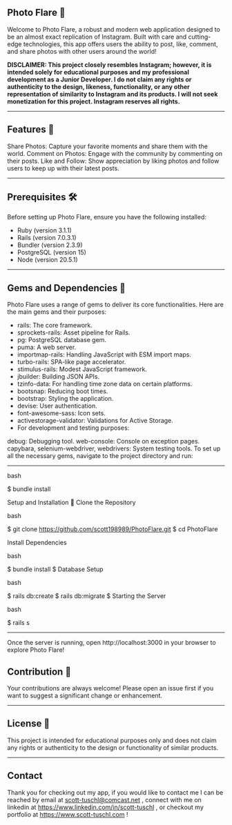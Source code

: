 ## Photo Flare 📸

Welcome to Photo Flare, a robust and modern web application designed to be an almost exact replication of Instagram. Built with care and cutting-edge technologies, this app offers users the ability to post, like, comment, and share photos with other users around the world!

**DISCLAIMER: This project closely resembles Instagram; however, it is intended solely for educational purposes and my professional development as a Junior Developer. I do not claim any rights or authenticity to the design, likeness, functionality, or any other representation of similarity to Instagram and its products. I will not seek monetization for this project. Instagram reserves all rights.**

---

## Features 🌟

Share Photos: Capture your favorite moments and share them with the world.
Comment on Photos: Engage with the community by commenting on their posts.
Like and Follow: Show appreciation by liking photos and follow users to keep up with their latest posts.

---

## Prerequisites 🛠
Before setting up Photo Flare, ensure you have the following installed:

- Ruby (version 3.1.1)
- Rails (version 7.0.3.1)
- Bundler (version 2.3.9)
- PostgreSQL (version 15)
- Node (version 20.5.1)

---

## Gems and Dependencies 💎
Photo Flare uses a range of gems to deliver its core functionalities. Here are the main gems and their purposes:

- rails: The core framework.
- sprockets-rails: Asset pipeline for Rails.
- pg: PostgreSQL database gem.
- puma: A web server.
- importmap-rails: Handling JavaScript with ESM import maps.
- turbo-rails: SPA-like page accelerator.
- stimulus-rails: Modest JavaScript framework.
- jbuilder: Building JSON APIs.
- tzinfo-data: For handling time zone data on certain platforms.
- bootsnap: Reducing boot times.
- bootstrap: Styling the application.
- devise: User authentication.
- font-awesome-sass: Icon sets.
- activestorage-validator: Validations for Active Storage.
- For development and testing purposes:

debug: Debugging tool.
web-console: Console on exception pages.
capybara, selenium-webdriver, webdrivers: System testing tools.
To set up all the necessary gems, navigate to the project directory and run:

---

bash

$ bundle install

Setup and Installation 🚀
Clone the Repository

bash
 
$ git clone https://github.com/scott198989/PhotoFlare.git
$ cd PhotoFlare

Install Dependencies

bash

$ bundle install
$ Database Setup

bash

$ rails db:create
$ rails db:migrate
$ Starting the Server

bash

$ rails s

---

Once the server is running, open http://localhost:3000 in your browser to explore Photo Flare!

## Contribution 🤝

Your contributions are always welcome! Please open an issue first if you want to suggest a significant change or enhancement.

---

## License 📄

This project is intended for educational purposes only and does not claim any rights or authenticity to the design or functionality of similar products.

---

## Contact 

Thank you for checking out my app, if you would like to contact me I can be reached by email at scott-tuschl@comcast.net , connect with me on linkedin at https://www.linkedin.com/in/scott-tuschl , or checkout my portfolio at https://www.scott-tuschl.com  !
